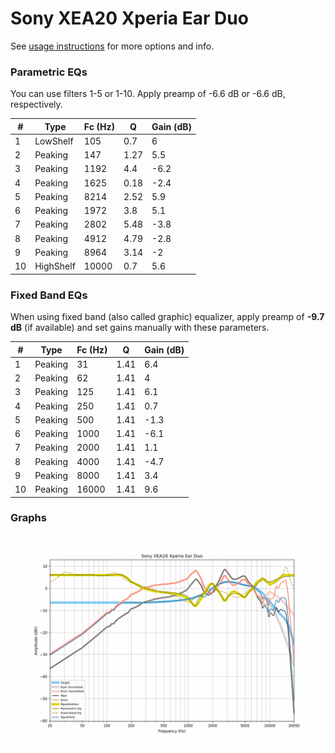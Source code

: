 # Sony XEA20 Xperia Ear Duo
See [usage instructions](https://github.com/jaakkopasanen/AutoEq#usage) for more options and info.

### Parametric EQs
You can use filters 1-5 or 1-10. Apply preamp of -6.6 dB or -6.6 dB, respectively.

|   # | Type      |   Fc (Hz) |    Q |   Gain (dB) |
|-----|-----------|-----------|------|-------------|
|   1 | LowShelf  |       105 | 0.7  |         6   |
|   2 | Peaking   |       147 | 1.27 |         5.5 |
|   3 | Peaking   |      1192 | 4.4  |        -6.2 |
|   4 | Peaking   |      1625 | 0.18 |        -2.4 |
|   5 | Peaking   |      8214 | 2.52 |         5.9 |
|   6 | Peaking   |      1972 | 3.8  |         5.1 |
|   7 | Peaking   |      2802 | 5.48 |        -3.8 |
|   8 | Peaking   |      4912 | 4.79 |        -2.8 |
|   9 | Peaking   |      8964 | 3.14 |        -2   |
|  10 | HighShelf |     10000 | 0.7  |         5.6 |

### Fixed Band EQs
When using fixed band (also called graphic) equalizer, apply preamp of **-9.7 dB** (if available) and set gains manually with these parameters.

|   # | Type    |   Fc (Hz) |    Q |   Gain (dB) |
|-----|---------|-----------|------|-------------|
|   1 | Peaking |        31 | 1.41 |         6.4 |
|   2 | Peaking |        62 | 1.41 |         4   |
|   3 | Peaking |       125 | 1.41 |         6.1 |
|   4 | Peaking |       250 | 1.41 |         0.7 |
|   5 | Peaking |       500 | 1.41 |        -1.3 |
|   6 | Peaking |      1000 | 1.41 |        -6.1 |
|   7 | Peaking |      2000 | 1.41 |         1.1 |
|   8 | Peaking |      4000 | 1.41 |        -4.7 |
|   9 | Peaking |      8000 | 1.41 |         3.4 |
|  10 | Peaking |     16000 | 1.41 |         9.6 |

### Graphs
![](./Sony%20XEA20%20Xperia%20Ear%20Duo.png)
